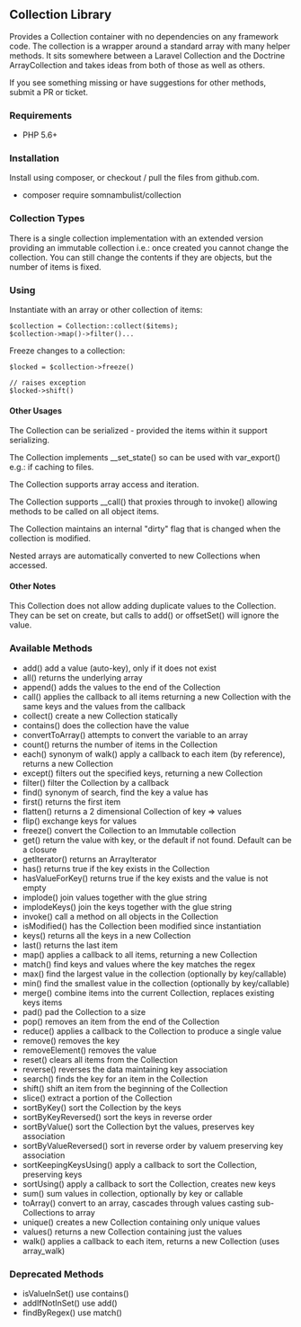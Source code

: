 ## Collection Library

Provides a Collection container with no dependencies on any framework code. The collection is a
wrapper around a standard array with many helper methods. It sits somewhere between a Laravel
Collection and the Doctrine ArrayCollection and takes ideas from both of those as well as others.

If you see something missing or have suggestions for other methods, submit a PR or ticket.

### Requirements

 * PHP 5.6+

### Installation

Install using composer, or checkout / pull the files from github.com.

 * composer require somnambulist/collection

### Collection Types

There is a single collection implementation with an extended version providing an immutable
collection i.e.: once created you cannot change the collection. You can still change the
contents if they are objects, but the number of items is fixed.

### Using

Instantiate with an array or other collection of items:

    $collection = Collection::collect($items);
    $collection->map()->filter()...
    
Freeze changes to a collection:

    $locked = $collection->freeze()
    
    // raises exception
    $locked->shift()

#### Other Usages

The Collection can be serialized - provided the items within it support serializing.

The Collection implements __set_state() so can be used with var_export() e.g.: if caching to files.

The Collection supports array access and iteration.

The Collection supports __call() that proxies through to invoke() allowing methods to be called on all object items.

The Collection maintains an internal "dirty" flag that is changed when the collection is modified.

Nested arrays are automatically converted to new Collections when accessed.

#### Other Notes

This Collection does not allow adding duplicate values to the Collection. They can be set
on create, but calls to add() or offsetSet() will ignore the value.

### Available Methods

 * add() add a value (auto-key), only if it does not exist
 * all() returns the underlying array
 * append() adds the values to the end of the Collection
 * call() applies the callback to all items returning a new Collection with the same keys and the values from the callback
 * collect() create a new Collection statically
 * contains() does the collection have the value
 * convertToArray() attempts to convert the variable to an array
 * count() returns the number of items in the Collection
 * each() synonym of walk() apply a callback to each item (by reference), returns a new Collection
 * except() filters out the specified keys, returning a new Collection
 * filter() filter the Collection by a callback
 * find() synonym of search, find the key a value has
 * first() returns the first item
 * flatten() returns a 2 dimensional Collection of key => values
 * flip() exchange keys for values
 * freeze() convert the Collection to an Immutable collection
 * get() return the value with key, or the default if not found. Default can be a closure
 * getIterator() returns an ArrayIterator
 * has() returns true if the key exists in the Collection
 * hasValueForKey() returns true if the key exists and the value is not empty
 * implode() join values together with the glue string
 * implodeKeys() join the keys together with the glue string
 * invoke() call a method on all objects in the Collection
 * isModified() has the Collection been modified since instantiation
 * keys() returns all the keys in a new Collection
 * last() returns the last item
 * map() applies a callback to all items, returning a new Collection
 * match() find keys and values where the key matches the regex
 * max() find the largest value in the collection (optionally by key/callable)
 * min() find the smallest value in the collection (optionally by key/callable)
 * merge() combine items into the current Collection, replaces existing keys items
 * pad() pad the Collection to a size
 * pop() removes an item from the end of the Collection
 * reduce() applies a callback to the Collection to produce a single value
 * remove() removes the key
 * removeElement() removes the value
 * reset() clears all items from the Collection
 * reverse() reverses the data maintaining key association
 * search() finds the key for an item in the Collection
 * shift() shift an item from the beginning of the Collection
 * slice() extract a portion of the Collection
 * sortByKey() sort the Collection by the keys
 * sortByKeyReversed() sort the keys in reverse order
 * sortByValue() sort the Collection byt the values, preserves key association
 * sortByValueReversed() sort in reverse order by valuem preserving key association
 * sortKeepingKeysUsing() apply a callback to sort the Collection, preserving keys
 * sortUsing() apply a callback to sort the Collection, creates new keys
 * sum() sum values in collection, optionally by key or callable
 * toArray() convert to an array, cascades through values casting sub-Collections to array
 * unique() creates a new Collection containing only unique values
 * values() returns a new Collection containing just the values
 * walk() applies a callback to each item, returns a new Collection (uses array_walk)

### Deprecated Methods

 * isValueInSet() use contains()
 * addIfNotInSet() use add()
 * findByRegex() use match()
